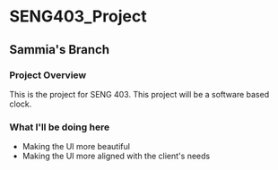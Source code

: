 # SENG403_Project
## Sammia's Branch
### Project Overview
This is the project for SENG 403. This project will be a software based clock.
### What I'll be doing here
- Making the UI more beautiful
- Making the UI more aligned with the client's needs
